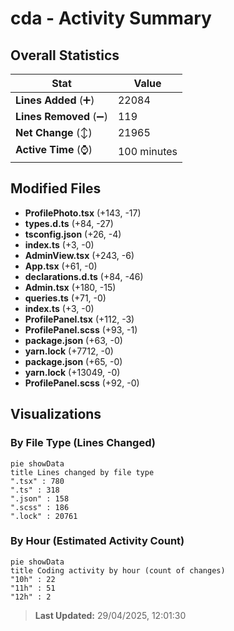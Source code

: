 # cda - Activity Summary 

## Overall Statistics

| Stat                   | Value                                                             |
| ---------------------- | ----------------------------------------------------------------- |
| **Lines Added** (➕)   | 22084                                          |
| **Lines Removed** (➖) | 119                                        |
| **Net Change** (↕)    | 21965                |
| **Active Time** (⌚)   | 100 minutes |


## Modified Files
- **ProfilePhoto.tsx** (+143, -17)
- **types.d.ts** (+84, -27)
- **tsconfig.json** (+26, -4)
- **index.ts** (+3, -0)
- **AdminView.tsx** (+243, -6)
- **App.tsx** (+61, -0)
- **declarations.d.ts** (+84, -46)
- **Admin.tsx** (+180, -15)
- **queries.ts** (+71, -0)
- **index.ts** (+3, -0)
- **ProfilePanel.tsx** (+112, -3)
- **ProfilePanel.scss** (+93, -1)
- **package.json** (+63, -0)
- **yarn.lock** (+7712, -0)
- **package.json** (+65, -0)
- **yarn.lock** (+13049, -0)
- **ProfilePanel.scss** (+92, -0)

## Visualizations

### By File Type (Lines Changed)

```mermaid
pie showData
title Lines changed by file type
".tsx" : 780
".ts" : 318
".json" : 158
".scss" : 186
".lock" : 20761
```

### By Hour (Estimated Activity Count)

```mermaid
pie showData
title Coding activity by hour (count of changes)
"10h" : 22
"11h" : 51
"12h" : 2
```


> **Last Updated:** 29/04/2025, 12:01:30